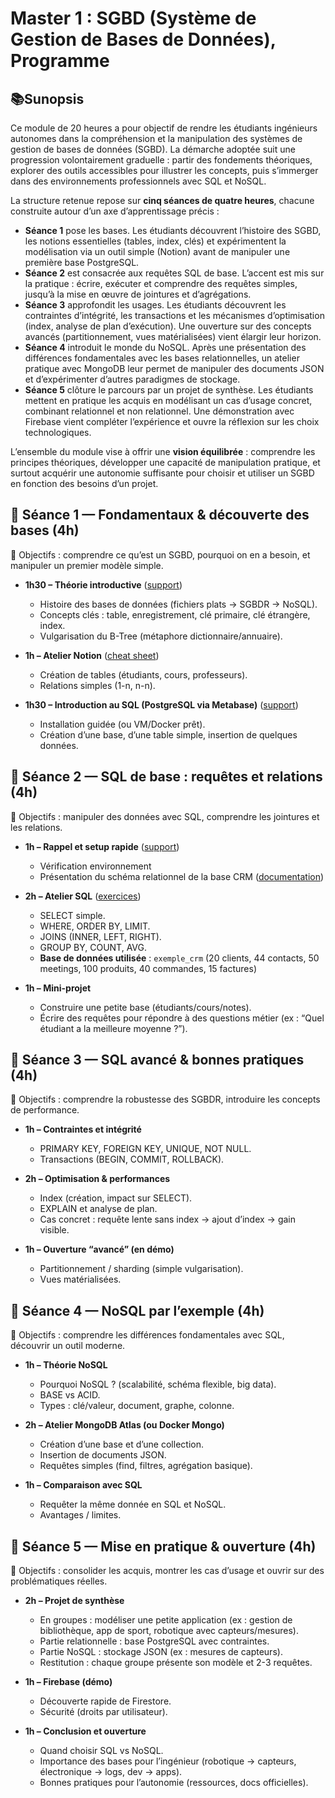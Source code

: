 # Master 1 : SGBD (Système de Gestion de Bases de Données), Programme

## 📚Sunopsis 

Ce module de 20 heures a pour objectif de rendre les étudiants ingénieurs autonomes dans la compréhension et la manipulation des systèmes de gestion de bases de données (SGBD). La démarche adoptée suit une progression volontairement graduelle : partir des fondements théoriques, explorer des outils accessibles pour illustrer les concepts, puis s’immerger dans des environnements professionnels avec SQL et NoSQL.

La structure retenue repose sur **cinq séances de quatre heures**, chacune construite autour d’un axe d’apprentissage précis :

* **Séance 1** pose les bases. Les étudiants découvrent l’histoire des SGBD, les notions essentielles (tables, index, clés) et expérimentent la modélisation via un outil simple (Notion) avant de manipuler une première base PostgreSQL.
* **Séance 2** est consacrée aux requêtes SQL de base. L’accent est mis sur la pratique : écrire, exécuter et comprendre des requêtes simples, jusqu’à la mise en œuvre de jointures et d’agrégations.
* **Séance 3** approfondit les usages. Les étudiants découvrent les contraintes d’intégrité, les transactions et les mécanismes d’optimisation (index, analyse de plan d’exécution). Une ouverture sur des concepts avancés (partitionnement, vues matérialisées) vient élargir leur horizon.
* **Séance 4** introduit le monde du NoSQL. Après une présentation des différences fondamentales avec les bases relationnelles, un atelier pratique avec MongoDB leur permet de manipuler des documents JSON et d’expérimenter d’autres paradigmes de stockage.
* **Séance 5** clôture le parcours par un projet de synthèse. Les étudiants mettent en pratique les acquis en modélisant un cas d’usage concret, combinant relationnel et non relationnel. Une démonstration avec Firebase vient compléter l’expérience et ouvre la réflexion sur les choix technologiques.

L’ensemble du module vise à offrir une **vision équilibrée** : comprendre les principes théoriques, développer une capacité de manipulation pratique, et surtout acquérir une autonomie suffisante pour choisir et utiliser un SGBD en fonction des besoins d’un projet.


## 📅 Séance 1 — Fondamentaux & découverte des bases (4h)

🎯 Objectifs : comprendre ce qu’est un SGBD, pourquoi on en a besoin, et manipuler un premier modèle simple.

* **1h30 – Théorie introductive** ([support](./cours/1_1_fondamentaux.md))
  * Histoire des bases de données (fichiers plats → SGBDR → NoSQL).
  * Concepts clés : table, enregistrement, clé primaire, clé étrangère, index.
  * Vulgarisation du B-Tree (métaphore dictionnaire/annuaire).
  
* **1h – Atelier Notion** ([cheat sheet](./cours/1_2_cheat_sheet_notion.md))
  * Création de tables (étudiants, cours, professeurs).
  * Relations simples (1-n, n-n).
  
* **1h30 – Introduction au SQL (PostgreSQL via Metabase)** ([support](./cours/1_3_introduction_sql.md))
  * Installation guidée (ou VM/Docker prêt).
  * Création d’une base, d’une table simple, insertion de quelques données.


## 📅 Séance 2 — SQL de base : requêtes et relations (4h)

🎯 Objectifs : manipuler des données avec SQL, comprendre les jointures et les relations.

* **1h – Rappel et setup rapide** ([support](./cours/2_1_rappel_episodes_precedents.md))

  * Vérification environnement
  * Présentation du schéma relationnel de la base CRM ([documentation](./cours/2_2_shema_base_crm.md))

* **2h – Atelier SQL** ([exercices](./cours/2_3_exercices_crm.md))

  * SELECT simple.
  * WHERE, ORDER BY, LIMIT.
  * JOINS (INNER, LEFT, RIGHT).
  * GROUP BY, COUNT, AVG.
  * **Base de données utilisée** : `exemple_crm` (20 clients, 44 contacts, 50 meetings, 100 produits, 40 commandes, 15 factures)
  
* **1h – Mini-projet**

  * Construire une petite base (étudiants/cours/notes).
  * Écrire des requêtes pour répondre à des questions métier (ex : “Quel étudiant a la meilleure moyenne ?”).


## 📅 Séance 3 — SQL avancé & bonnes pratiques (4h)

🎯 Objectifs : comprendre la robustesse des SGBDR, introduire les concepts de performance.

* **1h – Contraintes et intégrité**

  * PRIMARY KEY, FOREIGN KEY, UNIQUE, NOT NULL.
  * Transactions (BEGIN, COMMIT, ROLLBACK).
  
* **2h – Optimisation & performances**

  * Index (création, impact sur SELECT).
  * EXPLAIN et analyse de plan.
  * Cas concret : requête lente sans index → ajout d’index → gain visible.
  
* **1h – Ouverture “avancé” (en démo)**

  * Partitionnement / sharding (simple vulgarisation).
  * Vues matérialisées.


## 📅 Séance 4 — NoSQL par l’exemple (4h)

🎯 Objectifs : comprendre les différences fondamentales avec SQL, découvrir un outil moderne.

* **1h – Théorie NoSQL**

  * Pourquoi NoSQL ? (scalabilité, schéma flexible, big data).
  * BASE vs ACID.
  * Types : clé/valeur, document, graphe, colonne.
  
* **2h – Atelier MongoDB Atlas (ou Docker Mongo)**

  * Création d’une base et d’une collection.
  * Insertion de documents JSON.
  * Requêtes simples (find, filtres, agrégation basique).
  
* **1h – Comparaison avec SQL**

  * Requêter la même donnée en SQL et NoSQL.
  * Avantages / limites.


## 📅 Séance 5 — Mise en pratique & ouverture (4h)

🎯 Objectifs : consolider les acquis, montrer les cas d’usage et ouvrir sur des problématiques réelles.

* **2h – Projet de synthèse**

  * En groupes : modéliser une petite application (ex : gestion de bibliothèque, app de sport, robotique avec capteurs/mesures).
  * Partie relationnelle : base PostgreSQL avec contraintes.
  * Partie NoSQL : stockage JSON (ex : mesures de capteurs).
  * Restitution : chaque groupe présente son modèle et 2-3 requêtes.
  
* **1h – Firebase (démo)**

  * Découverte rapide de Firestore.
  * Sécurité (droits par utilisateur).
  
* **1h – Conclusion et ouverture**

  * Quand choisir SQL vs NoSQL.
  * Importance des bases pour l’ingénieur (robotique → capteurs, électronique → logs, dev → apps).
  * Bonnes pratiques pour l’autonomie (ressources, docs officielles).
